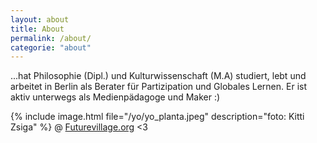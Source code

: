 ```yaml
---
layout: about
title: About
permalink: /about/
categorie: "about"
---
```


...hat Philosophie (Dipl.) und Kulturwissenschaft (M.A) studiert, lebt und arbeitet in Berlin als Berater für Partizipation und Globales Lernen. 
Er ist aktiv unterwegs als Medienpädagoge und Maker :)


{% include image.html file="/yo/yo_planta.jpeg" description="foto: Kitti Zsiga" %}   @ [Futurevillage.org](http://FutureVillage.org/) <3

                                                       
